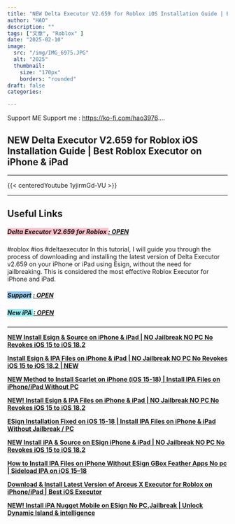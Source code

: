```yaml
---
title: "NEW Delta Executor V2.659 for Roblox iOS Installation Guide | Best Roblox Executor on iPhone & iPad"
author: "HAO"
description: ""
tags: ["文章", "Roblox" ]
date: "2025-02-10"
image:
  src: "/img/IMG_6975.JPG"
  alt: "2025"
  thumbnail:
    size: "170px"
    borders: "rounded"
draft: false
categories:

---
```


Support ME 
Support me : https://ko-fi.com/hao3976....
<!--more-->

## **NEW Delta Executor V2.659 for Roblox iOS Installation Guide | Best Roblox Executor on iPhone & iPad**

---
{{< centeredYoutube 1yjirmGd-VU >}}

---

## **Useful Links**

##### **<font style="background: pink"> Delta Executor V2.659 for Roblox </font>** **[  : OPEN](https://www.mediafire.com/file/cb517yzhl4g2unu/Delta_2.659.473_1738891465.ipa/file?dkey=yfmkabht0tn&r=118)**

#roblox #ios #deltaexecutor 
In this tutorial, I will guide you through the process of downloading and installing the latest version of Delta Executor v2.659 on your iPhone or iPad using Esign, without the need for jailbreaking. This is considered the most effective Roblox Executor for iPhone and iPad.

##### **<and font style="background: #8dc7f0 "> Support</font>** **[  : OPEN](https://ko-fi.com/hao3976)**

##### **<and font style="background: #8dedf0 "> New iPA </font>** **[  : OPEN](https://www.patreon.com/hao8?utm_medium=unknown&utm_source=join_link&utm_campaign=creatorshare_creator&utm_content=copyLink)**

---

**[NEW Install Esign & Source on iPhone & iPad | NO Jailbreak NO PC No Revokes iOS 15 to iOS 18.2](https://youtu.be/6v36u9J26ZA)**

**[Install Esign & IPA Files on iPhone & iPad | NO Jailbreak NO PC No Revokes iOS 15 to iOS 18.2 | NEW](https://youtu.be/ygGUh-kUyd0)**

**[NEW Method to Install Scarlet on iPhone (iOS 15-18) | Install IPA Files on iPhone/iPad Without PC](https://youtu.be/jKOxTGtw5Io)**

**[NEW! Install Esign & IPA Files on iPhone & iPad | NO Jailbreak NO PC No Revokes iOS 15 to iOS 18.2](https://youtu.be/CifAaIlf8J0)**

**[ESign Installation Fixed on iOS 15-18 | Install IPA Files on iPhone & iPad Without Jailbreak / PC](https://youtu.be/QHFRzVgpCsQ)**

**[NEW Install iPA & Source on ESign iPhone & iPad | NO Jailbreak NO PC No Revokes iOS 15 to iOS 18.2](https://youtu.be/8zuNH1s0FcM)**

**[How to Install IPA Files on iPhone Without ESign GBox Feather Apps No pc | Sideload IPA on iOS 15–18](https://youtu.be/fXHU9EDGykw)**

**[Download & Install Latest Version of Arceus X Executor for Roblox on iPhone/iPad | Best iOS Executor](https://youtu.be/B97c2iFOmjY)**

**[NEW! Install iPA Nugget Mobile on ESign No PC,Jailbreak | Unlock Dynamic Island & intelligence](https://youtu.be/NG-mlEVlh1g)**